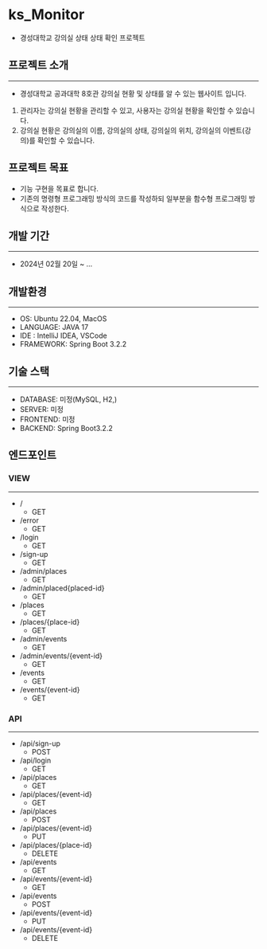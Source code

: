 # ks_Monitor
- 경성대학교 강의실 상태 상태 확인 프로젝트



## 프로젝트 소개
---
- 경성대학교 공과대학 8호관 강의실 현황 및 상태를 알 수 있는 웹사이트 입니다.
1. 관리자는 강의실 현황을 관리할 수 있고, 사용자는 강의실 현황을 확인할 수 있습니다.
2. 강의실 현황은 강의실의 이름, 강의실의 상태, 강의실의 위치, 강의실의 이벤트(강의)를 확인할 수 있습니다.

## 프로젝트 목표
- 기능 구현을 목표로 합니다.
- 기존의 명령형 프로그래밍 방식의 코드를 작성하되 일부분을 함수형 프로그래밍 방식으로 작성한다.

## 개발 기간
---
- 2024년 02월 20일 ~ ...

## 개발환경
---
- OS: Ubuntu 22.04, MacOS
- LANGUAGE: JAVA 17
- IDE : IntelliJ IDEA, VSCode
- FRAMEWORK: Spring Boot 3.2.2


## 기술 스택
---
- DATABASE: 미정(MySQL, H2,)
- SERVER: 미정
- FRONTEND: 미정
- BACKEND: Spring Boot3.2.2



## 엔드포인트

### VIEW
---
- /
    - GET
- /error
    - GET
- /login
    - GET
- /sign-up
    - GET
- /admin/places
    - GET
- /admin/placed{placed-id}
    - GET
- /places
    - GET
- /places/{place-id}
    - GET
- /admin/events
    - GET
- /admin/events/{event-id}
    - GET
- /events
    - GET
- /events/{event-id}
    - GET

  
### API
---
- /api/sign-up
    - POST
- /api/login
    - GET
- /api/places
    - GET
- /api/places/{event-id}
    - GET
- /api/places
    - POST
- /api/places/{event-id}
    - PUT
- /api/places/{place-id}
    - DELETE
- /api/events
    - GET
- /api/events/{event-id}
    - GET
- /api/events
    - POST
- /api/events/{event-id}
    - PUT
- /api/events/{event-id}
    - DELETE
